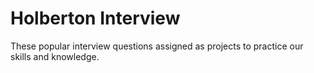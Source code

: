 # Holberton Interview

These popular interview questions assigned as projects to practice our skills and knowledge.
